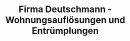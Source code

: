 ---
title: "Firma Deutschmann - Wohnungsauflösungen und Entrümplungen"
url: /rathenow/firma-deutschmann-wohnungsaufloesungen-und-entruemplungen/
shop: Gebrauchtwaren
---